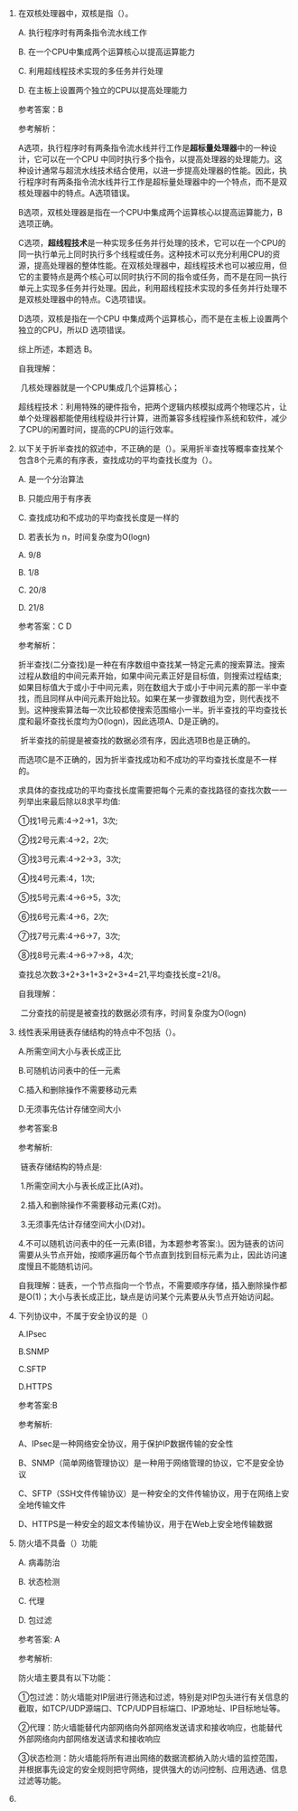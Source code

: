 1. 在双核处理器中，双核是指（）。

   A. 执行程序时有两条指令流水线工作

   B. 在一个CPU中集成两个运算核心以提高运算能力

   C. 利用超线程技术实现的多任务并行处理

   D. 在主板上设置两个独立的CPU以提高处理能力

   参考答案：B

   参考解析：

   A选项，执行程序时有两条指令流水线并行工作是**超标量处理器**中的一种设计，它可以在一个CPU 中同时执行多个指令，以提高处理器的处理能力。这种设计通常与超流水线技术结合使用，以进一步提高处理器的性能。因此，执行程序时有两条指令流水线并行工作是超标量处理器中的一个特点，而不是双核处理器中的特点。A选项错误。

   B选项，双核处理器是指在一个CPU中集成两个运算核心以提高运算能力，B选项正确。

   C选项，**超线程技术**是一种实现多任务并行处理的技术，它可以在一个CPU的同一执行单元上同时执行多个线程或任务。这种技术可以充分利用CPU的资源，提高处理器的整体性能。在双核处理器中，超线程技术也可以被应用，但它的主要特点是两个核心可以同时执行不同的指令或任务，而不是在同一执行单元上实现多任务并行处理。因此，利用超线程技术实现的多任务并行处理不是双核处理器中的特点。C选项错误。

   D选项，双核是指在一个CPU 中集成两个运算核心，而不是在主板上设置两个独立的CPU，所以D 选项错误。

   综上所述，本题选 B。

   自我理解：

   ​	几核处理器就是一个CPU集成几个运算核心；

   ​	超线程技术：利用特殊的硬件指令，把两个逻辑内核模拟成两个物理芯片，让单个处理器都能使用线程级并行计算，进而兼容多线程操作系统和软件，减少了CPU的闲置时间，提高的CPU的运行效率。

   

2. 以下关于折半查找的叙述中，不正确的是（）。采用折半查找等概率查找某个包含8个元素的有序表，查找成功的平均查找长度为（）。

   A. 是一个分治算法

   B. 只能应用于有序表

   C. 查找成功和不成功的平均查找长度是一样的

   D. 若表长为 n，时间复杂度为O(logn)

   A. 9/8

   B. 1/8

   C. 20/8

   D. 21/8

   参考答案：C  D

   参考解析：

   ​	折半查找(二分查找)是一种在有序数组中查找某一特定元素的搜索算法。搜索过程从数组的中间元素开始，如果中间元素正好是目标值，则搜索过程结束;如果目标值大于或小于中间元素，则在数组大于或小于中间元素的那一半中查找，而且同样从中间元素开始比较。如果在某一步骤数组为空，则代表找不到。这种搜索算法每一次比较都使搜索范围缩小一半。折半查找的平均查找长度和最坏查找长度均为O(logn)，因此选项A、D是正确的。

   ​	折半查找的前提是被查找的数据必须有序，因此选项B也是正确的。

   ​	而选项C是不正确的，因为折半查找成功和不成功的平均查找长度是不一样的。

   ​	求具体的查找成功的平均查找长度需要把每个元素的查找路径的查找次数一一列举出来最后除以8求平均值:

   ①找1号元素:4→2→1，3次;

   ②找2号元素:4→2，2次;

   ③找3号元素:4→2→3，3次;

   ④找4号元素:4，1次;

   ⑤找5号元素:4→6→5，3次;

   ⑥找6号元素:4→6，2次;

   ⑦找7号元素:4→6→7，3次;

   ⑧找8号元素:4→6→7→8，4次;

   查找总次数:3+2+3+1+3+2+3+4=21,平均查找长度=21/8。

   自我理解：

   ​	二分查找的前提是被查找的数据必须有序，时间复杂度为O(logn)

   

3. 线性表采用链表存储结构的特点中不包括（）。

   A.所需空间大小与表长成正比

   B.可随机访问表中的任一元素

   C.插入和删除操作不需要移动元素

   D.无须事先估计存储空间大小

   参考答案:B

   参考解析:

   ​	链表存储结构的特点是:

   ​		1.所需空间大小与表长成正比(A对)。

   ​		2.插入和删除操作不需要移动元素(C对)。

   ​		3.无须事先估计存储空间大小(D对)。

   ​		4.不可以随机访问表中的任一元素(B错，为本题参考答案:)。因为链表的访问需要从头节点开始，按顺序遍历每个节点直到找到目标元素为止，因此访问速度慢且不能随机访问。

   自我理解：链表，一个节点指向一个节点，不需要顺序存储，插入删除操作都是O(1)；大小与表长成正比，缺点是访问某个元素要从头节点开始访问起。

   

4. 下列协议中，不属于安全协议的是（）

   A.IPsec

   B.SNMP
   
   C.SFTP
   
   D.HTTPS
   
   参考答案:B
   
   参考解析:
   
   A、IPsec是一种网络安全协议，用于保护IP数据传输的安全性
   
   B、SNMP（简单网络管理协议）是一种用于网络管理的协议，它不是安全协议
   
   C、SFTP（SSH文件传输协议）是一种安全的文件传输协议，用于在网络上安全地传输文件
   
   D、HTTPS是一种安全的超文本传输协议，用于在Web上安全地传输数据
   
4. 防火墙不具备（）功能

   A. 病毒防治

   B. 状态检测
   
   C. 代理
   
   D. 包过滤
   
   参考答案: A
   
   参考解析:
   
   防火墙主要具有以下功能：
   
   ①包过滤：防火墙能对IP层进行筛选和过滤，特别是对IP包头进行有关信息的截取，如TCP/UDP源端口、TCP/UDP目标端口、IP源地址、IP目标地址等。
   
   ②代理：防火墙能替代内部网络向外部网络发送请求和接收响应，也能替代外部网络向内部网络发送请求和接收响应
   
   ③状态检测：防火墙能将所有进出网络的数据流都纳入防火墙的监控范围，并根据事先设定的安全规则把守网络，提供强大的访问控制、应用选通、信息过滤等功能。
   
4. 

   

   